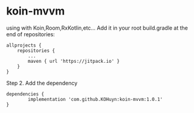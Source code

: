 # koin-mvvm
using with Koin,Room,RxKotlin,etc...
Add it in your root build.gradle at the end of repositories:

	allprojects {
		repositories {
			...
			maven { url 'https://jitpack.io' }
		}
	}
Step 2. Add the dependency

	dependencies {
	        implementation 'com.github.KOHuyn:koin-mvvm:1.0.1'
	}
